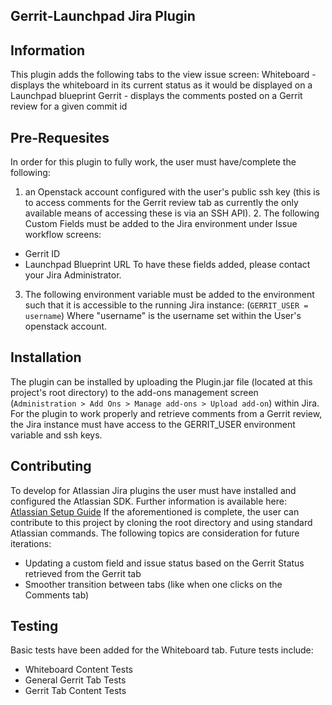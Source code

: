 Gerrit-Launchpad Jira Plugin
--------------

Information
--------------
This plugin adds the following tabs to the view issue screen:
Whiteboard - displays the whiteboard in its current status as it would be displayed on a Launchpad blueprint
Gerrit - displays the comments posted on a Gerrit review for a given commit id

Pre-Requesites
--------------
In order for this plugin to fully work, the user must have/complete the following:
1. an Openstack account configured with the user's public ssh key (this is to access comments for the Gerrit review tab as currently the only available means of accessing these is via an SSH API). 2. The following Custom Fields must be added to the Jira environment under Issue workflow screens:
- Gerrit ID
- Launchpad Blueprint URL
To have these fields added, please contact your Jira Administrator.
3. The following environment variable must be added to the environment such that it is accessible to the running Jira instance:
(`GERRIT_USER = username`)
Where "username" is the username set within the User's openstack account.

Installation
--------------
The plugin can be installed by uploading the Plugin.jar file (located at this project's root directory) to the add-ons management screen (`Administration > Add Ons > Manage add-ons > Upload add-on`) within Jira. For the plugin to work properly and retrieve comments from a Gerrit review, the Jira instance must have access to the GERRIT_USER environment variable and ssh keys.

Contributing
--------------
To develop for Atlassian Jira plugins the user must have installed and configured the Atlassian SDK. Further information is available here:
[Atlassian Setup Guide](https://developer.atlassian.com/display/DOCS/Set+up+the+Atlassian+Plugin+SDK+and+Build+a+Project)
If the aforementioned is complete, the user can contribute to this project by cloning the root directory and using standard Atlassian commands.
The following topics are consideration for future iterations:
- Updating a custom field and issue status based on the Gerrit Status retrieved from the Gerrit tab
- Smoother transition between tabs (like when one clicks on the Comments tab)

Testing
--------------
Basic tests have been added for the Whiteboard tab. Future tests include:
- Whiteboard Content Tests
- General Gerrit Tab Tests
- Gerrit Tab Content Tests

